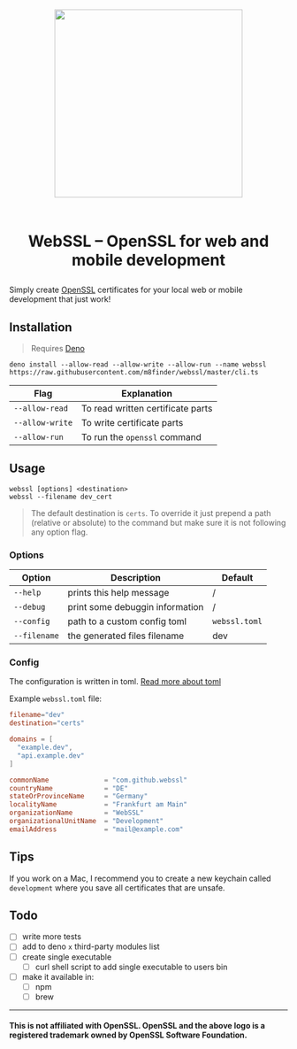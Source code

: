 <h1 align="center">
  <img width="340" src="https://upload.wikimedia.org/wikipedia/commons/a/a1/OpenSSL_logo.png" />
  <br><br><p><b>WebSSL – OpenSSL for web and mobile development</b></p>
</h1>

Simply create [OpenSSL](https://de.wikipedia.org/wiki/OpenSSL) certificates for your local
web or mobile development that just work!

## Installation

> Requires [Deno](https://deno.land/)

```shell
deno install --allow-read --allow-write --allow-run --name webssl https://raw.githubusercontent.com/m8finder/webssl/master/cli.ts
```

| Flag            | Explanation                       |
| --------------- | --------------------------------- |
| `--allow-read`  | To read written certificate parts |
| `--allow-write` | To write certificate parts        |
| `--allow-run`   | To run the `openssl` command      |

## Usage

```shell
webssl [options] <destination>
webssl --filename dev_cert
```

> The default destination is `certs`. To override it just prepend a
> path (relative or absolute) to the command but make sure it is not following any option flag.

### Options

| Option       | Description                     | Default       |
| ------------ | ------------------------------- | ------------- |
| `--help`     | prints this help message        | /             |
| `--debug`    | print some debuggin information | /             |
| `--config`   | path to a custom config toml    | `webssl.toml` |
| `--filename` | the generated files filename    | dev           |

### Config

The configuration is written in toml. [Read more about toml](https://github.com/toml-lang/toml)

Example `webssl.toml` file:

```toml
filename="dev"
destination="certs"

domains = [
  "example.dev",
  "api.example.dev"
]

commonName              = "com.github.webssl"
countryName             = "DE"
stateOrProvinceName     = "Germany"
localityName            = "Frankfurt am Main"
organizationName        = "WebSSL"
organizationalUnitName  = "Development"
emailAddress            = "mail@example.com"
```

## Tips

If you work on a Mac, I recommend you to create a new keychain called `development` where you save all certificates that are unsafe.

## Todo

- [ ] write more tests
- [ ] add to deno `x` third-party modules list
- [ ] create single executable
  - [ ] curl shell script to add single executable to users bin
- [ ] make it available in:
  - [ ] npm
  - [ ] brew

---

#### This is not affiliated with OpenSSL. OpenSSL and the above logo is a registered trademark owned by OpenSSL Software Foundation.
